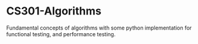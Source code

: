 # CS301-Algorithms
Fundamental concepts of algorithms with some python implementation for functional testing, and performance testing. 
